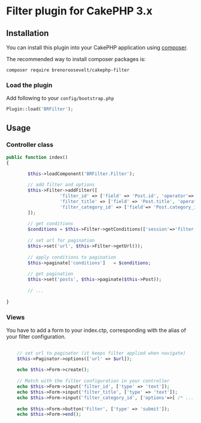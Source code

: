 # Filter plugin for CakePHP 3.x

## Installation

You can install this plugin into your CakePHP application using [composer](http://getcomposer.org).

The recommended way to install composer packages is:

```
composer require brenoroosevelt/cakephp-filter
```
### Load the plugin

Add following to your `config/bootstrap.php`

```php
Plugin::load('BRFilter');
```

## Usage

### Controller class

```php
public function index()
{

		$this->loadComponent('BRFilter.Filter');
		
		// add filter and options
		$this->Filter->addFilter([
					'filter_id' => ['field' => 'Post.id', 'operator'=>'='],
					'filter_title' => ['field' => 'Post.title', 'operator' => 'LIKE', 'explode' => 'true'],
					'filter_category_id' => ['field'=> 'Post.category_id', 'operator' => 'IN' ] 
		]);
		
		// get conditions
		$conditions = $this->Filter->getConditions(['session'=>'filter']);
		
		// set url for pagination
    	$this->set('url', $this->Filter->getUrl());
    	
    	// apply conditions to pagination
    	$this->paginate['conditions']	= $conditions;
    	
    	// get pagination 
    	$this->set('posts', $this->paginate($this->Post));
    	
    	// ...
    	
}
```

### Views 
You have to add a form to your index.ctp, corresponding with the alias of your filter configuration.

```php
    
    // set url to paginator (it keeps filter applied when navigate)
	$this->Paginator->options(['url' => $url]);
    
	echo $this->Form->create();
    
   	// Match with the filter configuration in your controller 
    echo $this->Form->input('filter_id', ['type' => 'text']);
    echo $this->Form->input('filter_title', ['type' => 'text']);
    echo $this->Form->input('filter_category_id', ['options'=>[ /* ... */ ], 'multiple'=>'multiple' ]);
    
	echo $this->Form->button('Filter', ['type' => 'submit']);
	echo $this->Form->end();
```

